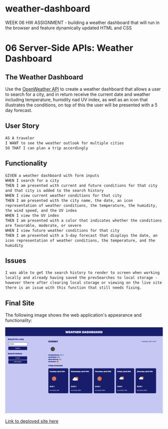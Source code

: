 # weather-dashboard
WEEK 06 HW ASSIGNMENT - building a weather dashboard that will run in the browser and feature dynamically updated HTML and CSS


# 06 Server-Side APIs: Weather Dashboard

## The Weather Dashboard

Use the [OpenWeather API](https://openweathermap.org/api) to create a weather dashboard that allows a user to search for a city, and in return receive the current date and weather including temperature, humidity nad UV index, as well as an icon that illustrates the conditions, on top of this the user will be presented with a 5 day forecast.

## User Story

```
AS A traveler
I WANT to see the weather outlook for multiple cities
SO THAT I can plan a trip accordingly
```

## Functionality

```
GIVEN a weather dashboard with form inputs
WHEN I search for a city
THEN I am presented with current and future conditions for that city and that city is added to the search history
WHEN I view current weather conditions for that city
THEN I am presented with the city name, the date, an icon representation of weather conditions, the temperature, the humidity, the wind speed, and the UV index
WHEN I view the UV index
THEN I am presented with a color that indicates whether the conditions are favorable, moderate, or severe
WHEN I view future weather conditions for that city
THEN I am presented with a 5-day forecast that displays the date, an icon representation of weather conditions, the temperature, and the humidity
```

## Issues

```
I was able to get the search history to render to screen when working locally and already having saved the prevSearches to local storage - however there after clearing local storage or viewing on the live site there is an issue with this function that still needs fixing.
```

## Final Site

The following image shows the web application's appearance and functionality:

![The weather app includes a search option, a list of cities, and a five-day forecast and current weather conditions for Syndey.](assets/weather-dashboard.png)

[Link to deployed site here](https://lauren-briggs.github.io/weather-dashboard/)
